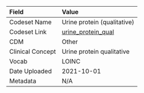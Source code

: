 |Field            |Value                       |
|:----------------|:---------------------------|
|Codeset Name     |Urine protein (qualitative) |
|Codeset Link     |[urine_protein_qual](https://github.com/PEDSnet/Variable-Dictionary/blob/main/lab_meas/urine_protein_qual.csv)|
|CDM              |Other                       |
|Clinical Concept |Urine protein qualitative   |
|Vocab            |LOINC                       |
|Date Uploaded    |2021-10-01                  |
|Metadata         |N/A                         |

